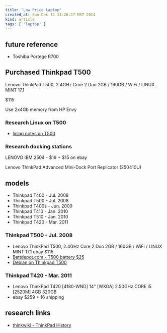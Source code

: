 ```yaml
---
title: "Low Price Laptop"
created_at: Sun Dec 14 13:26:27 MST 2014
kind: article
tags: [ 'laptop' ]
---
```


## future reference

* Toshiba Portege R700

## Purchased Thinkpad T500

Lenovo ThinkPad T500, 2.4GHz Core 2 Duo 2GB / 160GB / WiFi / LINUX MINT 17.1

$115

Use 2x4Gb memory from HP Envy

### Research Linux on T500

* [linlap notes on T500](http://www.linlap.com/lenovo_thinkpad_t500)


### Research docking stations

LENOVO IBM 2504 - $19 + $15 on ebay

Lenovo ThinkPad Advanced Mini-Dock Port Replicator (250410U)

## models

* Thinkpad T400 - Jul. 2008
* Thinkpad T500 - Jul. 2008
* Thinkpad T400s - Jun. 2009
* Thinkpad T410 - Jan. 2010
* Thinkpad T510 - Jan. 2010
* Thinkpad T420 - Mar. 2011

### Thinkpad T500 - Jul. 2008

* Lenovo ThinkPad T500, 2.4GHz Core 2 Duo 2GB / 160GB / WiFi / LINUX MINT 17.1
ebay $115
* [Battdepot.com - T500 battery $25](http://www.battdepot.com/us/opn/notebook+battery/ibm/40Y6797/LIB200.aspx)
* [Debian on Thinkpad T500](https://wiki.debian.org/InstallingDebianOn/Thinkpad/T500)



### Thinkpad T420 - Mar. 2011

* Lenovo ThinkPad T420 [4180-WND] 14" [WXGA] 2.50GHz CORE i5 [2520M] 4GB 320GB
* ebay $259 + 16 shipping

## research links

* [thinkwiki - ThinkPad History](http://www.thinkwiki.org/wiki/ThinkPad_History)



